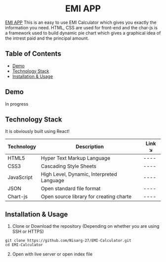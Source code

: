 <h1 align="center"> EMI APP </h1>



[EMI APP](https://github.com/Nisarg-27/EMI_Calculator) This is an easy to use EMI Calculator which gives you exactly the information you need.
HTML, CSS are used for front-end and the char-js is a framework used to build dynamic pie chart which gives a graphical idea of the intrest paid and the principal amount.




## Table of Contents

- [Demo](#demo)
- [Technology Stack](#technology-stack)
- [Installation & Usage](#installation-&-usage)


## Demo

In progress


## Technology Stack

It is obviously built using React!

| Technology    | Description                               | Link ↘️                                    |
| ------------- | ----------------------------------------- | ------------------------------------------ |
| HTML5         | Hyper Text Markup Language                | ----                                       |
| CSS3          | Cascading Style Sheets                    | ----                                       |
| JavaScript    | High Level, Dynamic, Interpreted Language | ----                                       |
| JSON          | Open standard file format                 | ----                                       |
| Chart-js      | Open source library for creating charte   | ----                                       |


## Installation & Usage

1. Clone or Download the repository (Depending on whether you are using SSH or HTTPS)

```
git clone https://github.com/Nisarg-27/EMI-Calculator.git
cd EMI-Calculator
```

2. Open with live server or open index file


